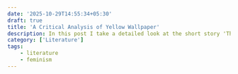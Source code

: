 ```yaml
---
date: '2025-10-29T14:55:34+05:30'
draft: true
title: 'A Critical Analysis of Yellow Wallpaper'
description: In this post I take a detailed look at the short story 'The Yellow Wallpaper' by Charlotte Perkins Stetson. 
category: ['Literature']
tags: 
    - literature
    - feminism
---
```

